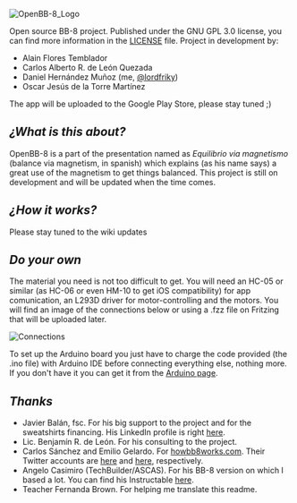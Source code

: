 ![OpenBB-8_Logo](https://i.imgur.com/PMfEg5f.jpg)

Open source BB-8 project.
Published under the GNU GPL 3.0 license, you can find more information in the [LICENSE](https://github.com/lordfriky/OpenBB-8/blob/master/LICENSE) file.
Project in development by:
- Alain Flores Temblador
- Carlos Alberto R. de León Quezada
- Daniel Hernández Muñoz (me, [@lordfriky](https://github.com/lordfriky))
- Oscar Jesús de la Torre Martínez

The app will be uploaded to the Google Play Store, please stay tuned ;)
## _¿What is this about?_
OpenBB-8 is a part of the presentation named as *Equilibrio via magnetismo* (balance via magnetism, in spanish) which explains (as his name says) a great use of the magnetism to get things balanced. This project is still on development and will be updated when the time comes.
## _¿How it works?_
Please stay tuned to the wiki updates
## _Do your own_
The material you need is not too difficult to get. You will need an HC-05 or similar (as HC-06 or even HM-10 to get iOS compatibility) for app comunication, an L293D driver for motor-controlling and the motors. You will find an image of the connections below or using a .fzz file on Fritzing that will be uploaded later.

![Connections](https://i.imgur.com/38H4Hm3.png)

To set up the Arduino board you just have to charge the code provided (the .ino file) with Arduino IDE before connecting everything else, nothing more. If you don't have it you can get it from the [Arduino page](https://www.arduino.cc/en/Main/Software).
## _Thanks_
- Javier Balán, fsc. For his big support to the project and for the sweatshirts financing. His LinkedIn profile is right [here](https://mx.linkedin.com/in/javierbalan).
- Lic. Benjamín R. de León. For his consulting to the project.
- Carlos Sánchez and Emilio Gelardo. For [howbb8works.com](https://howbb8works.com/). Their Twitter accounts are [here](https://twitter.com/chocotuits) and [here](https://twitter.com/egpjet3d), respectively.
- Angelo Casimiro (TechBuilder/ASCAS). For his BB-8 version on which I based a lot. You can find his Instructable [here](http://www.instructables.com/id/DIY-Life-Size-Phone-Controlled-BB8-Droid/).
- Teacher Fernanda Brown. For helping me translate this readme.
